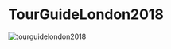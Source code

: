 # TourGuideLondon2018

![tourguidelondon2018](https://user-images.githubusercontent.com/5279297/38397070-7d845692-3933-11e8-8852-3f4dd80c5935.gif)
